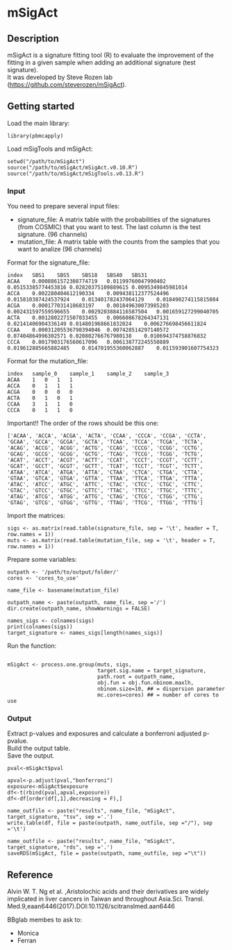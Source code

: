 # mSigAct

## Description

mSigAct is a signature fitting tool (R) to evaluate the improvement of the fitting in a given sample when adding an additional signature (test signature).\
It was developed by Steve Rozen lab (https://github.com/steverozen/mSigAct).

## Getting started

Load the main library:

```
library(pbmcapply)
```
Load mSigTools and mSigAct:
```
setwd("/path/to/mSigAct")
source("/path/to/mSigAct/mSigAct.v0.10.R")
source("/path/to/mSigAct/mSigTools.v0.13.R")
```

### Input

You need to prepare several input files:
- signature_file: A matrix table with the probabilities of the signatures (from COSMIC) that you want to test. The last column is the test signature. (96 channels)
- mutation_file: A matrix table with the counts from the samples that you want to analize (96 channels)

Format for the signature_file:
```
index	SBS1	SBS5	SBS18	SBS40	SBS31
ACAA	0.0008861572308774719	0.01199760047990402	0.05153385774453816	0.02820375109889615	0.0095349845981014
ACCA	0.002280404612190334	0.009438112377524496	0.015810387424537924	0.013401782437064129	0.018490274115815084
ACGA	0.000177031410683197	0.001849630073985203	0.002431597559596655	0.0029203884116587504	0.001659127299040705
ACTA	0.0012802271507033455	0.006608678264347131	0.02141406904336149	0.014801968661832024	0.006276698456611824
CCAA	0.00031205536798394046	0.007428514297140572	0.07404864996302571	0.020802766767980138	0.010694374758876832
CCCA	0.0017903176560617096	0.006138772245550889	0.019612885665882485	0.014701955360062887	0.011593901607754323

```

Format for the mutation_file: 
```
index	sample_0	sample_1	sample_2	sample_3
ACAA	1	0	1	1
ACCA	0	1	1	1
ACGA	0	0	0	0
ACTA	0	1	0	1
CCAA	3	1	1	0
CCCA	0	1	1	0
```

Important!! The order of the rows should be this one:

```
['ACAA', 'ACCA', 'ACGA', 'ACTA', 'CCAA', 'CCCA', 'CCGA', 'CCTA', 'GCAA', 'GCCA', 'GCGA', 'GCTA', 'TCAA', 'TCCA', 'TCGA', 'TCTA', 'ACAG', 'ACCG', 'ACGG', 'ACTG', 'CCAG', 'CCCG', 'CCGG', 'CCTG', 'GCAG', 'GCCG', 'GCGG', 'GCTG', 'TCAG', 'TCCG', 'TCGG', 'TCTG', 'ACAT', 'ACCT', 'ACGT', 'ACTT', 'CCAT', 'CCCT', 'CCGT', 'CCTT', 'GCAT', 'GCCT', 'GCGT', 'GCTT', 'TCAT', 'TCCT', 'TCGT', 'TCTT', 'ATAA', 'ATCA', 'ATGA', 'ATTA', 'CTAA', 'CTCA', 'CTGA', 'CTTA', 'GTAA', 'GTCA', 'GTGA', 'GTTA', 'TTAA', 'TTCA', 'TTGA', 'TTTA', 'ATAC', 'ATCC', 'ATGC', 'ATTC', 'CTAC', 'CTCC', 'CTGC', 'CTTC', 'GTAC', 'GTCC', 'GTGC', 'GTTC', 'TTAC', 'TTCC', 'TTGC', 'TTTC', 'ATAG', 'ATCG', 'ATGG', 'ATTG', 'CTAG', 'CTCG', 'CTGG', 'CTTG', 'GTAG', 'GTCG', 'GTGG', 'GTTG', 'TTAG', 'TTCG', 'TTGG', 'TTTG']
```

Import the matrices:
```
sigs <- as.matrix(read.table(signature_file, sep = '\t', header = T, row.names = 1))
muts <- as.matrix(read.table(mutation_file, sep = '\t', header = T, row.names = 1))
```

Prepare some variables:
```
outpath <- '/path/to/output/folder/'
cores <- 'cores_to_use'

name_file <- basename(mutation_file)

outpath_name <- paste(outpath, name_file, sep ='/')
dir.create(outpath_name, showWarnings = FALSE)

names_sigs <- colnames(sigs)
print(colnames(sigs))
target_signature <- names_sigs[length(names_sigs)]

```

Run the function:
```

mSigAct <- process.one.group(muts, sigs,
                             target.sig.name = target_signature,
                             path.root = outpath_name,
                             obj.fun = obj.fun.nbinom.maxlh,
                             nbinom.size=10, ## = dispersion parameter
                             mc.cores=cores) ## = number of cores to use

```

### Output

Extract p-values and exposures and calculate a bonferroni adjusted p-pvalue.\
Build the output table.\
Save the output.

```
pval<-mSigAct$pval

apval<-p.adjust(pval,"bonferroni")
exposure<-mSigAct$exposure
df<-t(rbind(pval,apval,exposure))
df<-df[order(df[,1],decreasing = F),]

name_outfile <- paste("results", name_file, "mSigAct", target_signature, "tsv", sep ='.')
write.table(df, file = paste(outpath, name_outfile, sep ="/"), sep ='\t')

name_outfile <- paste("results", name_file, "mSigAct", target_signature, "rds", sep ='.')
saveRDS(mSigAct, file = paste(outpath, name_outfile, sep ="\t"))

```
## Reference

Alvin W. T. Ng et al. ,Aristolochic acids and their derivatives are widely implicated in liver cancers in Taiwan and throughout Asia.Sci. Transl. Med.9,eaan6446(2017).DOI:10.1126/scitranslmed.aan6446

BBglab membes to ask to:
- Monica
- Ferran
